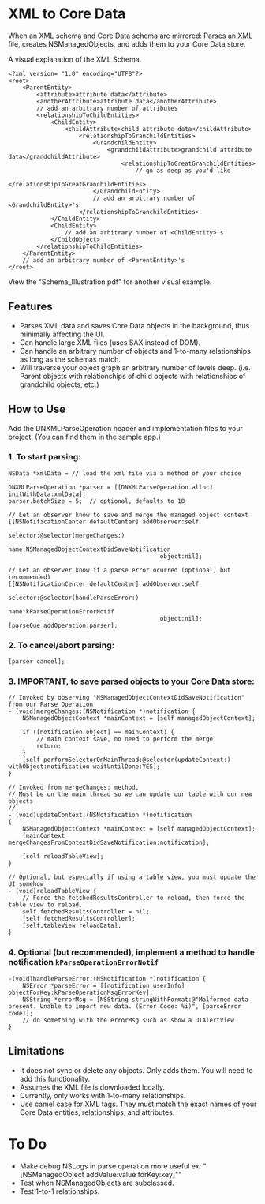 # XML to Core Data
When an XML schema and Core Data schema are mirrored:  Parses an XML file, creates NSManagedObjects, and adds them to your Core Data store.

A visual explanation of the XML Schema.

    <?xml version= "1.0" encoding="UTF8"?>
    <root>
    	<ParentEntity>
    		<attribute>attribute data</attribute>
    		<anotherAttribute>attribute data</anotherAttribute>
            // add an arbitrary number of attributes
    		<relationshipToChildEntities>
    			<ChildEntity>
    				<childAttribute>child attribute data</childAttribute>
                        <relationshipToGranchildEntities>
                            <GrandchildEntity>
                                <grandchildAttribute>grandchild attribute data</grandchildAttribute>
                                    <relationshipToGreatGranchildEntities>
                                        // go as deep as you'd like
                                    </relationshipToGreatGranchildEntities>
                            </GrandchildEntity>
                            // add an arbitrary number of <GrandchildEntity>'s
                        </relationshipToGranchildEntities>
    			</ChildEntity>
                <ChildEntity>
                    // add an arbitrary number of <ChildEntity>'s
                </ChildObject>
            </relationshipToChildEntities>
        </ParentEntity>
        // add an arbitrary number of <ParentEntity>'s
    </root>

View the "Schema_Illustration.pdf" for another visual example.

## Features
* Parses XML data and saves Core Data objects in the background, thus minimally affecting the UI.
* Can handle large XML files (uses SAX instead of DOM).
* Can handle an arbitrary number of objects and 1-to-many relationships as long as the schemas match.
* Will traverse your object graph an arbitrary number of levels deep.  (i.e. Parent objects with relationships of child objects with relationships of grandchild objects, etc.)

## How to Use
Add the DNXMLParseOperation header and implementation files to your project.  (You can find them in the sample app.)

### 1. To start parsing:
    
    NSData *xmlData = // load the xml file via a method of your choice

    DNXMLParseOperation *parser = [[DNXMLParseOperation alloc] initWithData:xmlData];
    parser.batchSize = 5;  // optional, defaults to 10
    
    // Let an observer know to save and merge the managed object context
    [[NSNotificationCenter defaultCenter] addObserver:self
                                             selector:@selector(mergeChanges:)
                                                 name:NSManagedObjectContextDidSaveNotification
                                               object:nil];

    // Let an observer know if a parse error ocurred (optional, but recommended)                                        
    [[NSNotificationCenter defaultCenter] addObserver:self 
                                             selector:@selector(handleParseError:) 
                                                 name:kParseOperationErrorNotif 
                                               object:nil];
    [parseQue addOperation:parser];

### 2. To cancel/abort parsing:

    [parser cancel];

### 3. IMPORTANT, to save parsed objects to your Core Data store: 

    // Invoked by observing "NSManagedObjectContextDidSaveNotification" from our Parse Operation
    - (void)mergeChanges:(NSNotification *)notification {
        NSManagedObjectContext *mainContext = [self managedObjectContext];
        
        if ([notification object] == mainContext) {
            // main context save, no need to perform the merge
            return;
        }
        [self performSelectorOnMainThread:@selector(updateContext:) withObject:notification waitUntilDone:YES];
    }

    // Invoked from mergeChanges: method,
    // Must be on the main thread so we can update our table with our new objects
    //
    - (void)updateContext:(NSNotification *)notification
    {
        NSManagedObjectContext *mainContext = [self managedObjectContext];
        [mainContext mergeChangesFromContextDidSaveNotification:notification];
        
        [self reloadTableView];
    }

    // Optional, but especially if using a table view, you must update the UI somehow
    - (void)reloadTableView {
        // Force the fetchedResultsController to reload, then force the table view to reload.
        self.fetchedResultsController = nil;
        [self fetchedResultsController];
        [self.tableView reloadData];
    }

### 4. Optional (but recommended), implement a method to handle notification `kParseOperationErrorNotif` 

    -(void)handleParseError:(NSNotification *)notification {
        NSError *parseError = [[notification userInfo] objectForKey:kParseOperationMsgErrorKey];
        NSString *errorMsg = [NSString stringWithFormat:@"Malformed data present. Unable to import new data. (Error Code: %i)", [parseError code]];
        // do something with the errorMsg such as show a UIAlertView
    }

## Limitations
* It does not sync or delete any objects.  Only adds them.  You will need to add this functionality.
* Assumes the XML file is downloaded locally.
* Currently, only works with 1-to-many relationships.
* Use camel case for XML tags.  They must match the exact names of your Core Data entities, relationships, and attributes.

# To Do
* Make debug NSLogs in parse operation more useful ex:  "[NSManagedObject addValue:value forKey:key]""
* Test when NSManagedObjects are subclassed.
* Test 1-to-1 relationships.